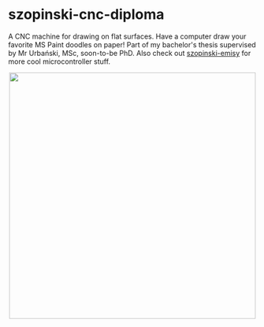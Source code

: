 # szopinski-cnc-diploma

A CNC machine for drawing on flat surfaces. Have a computer draw your favorite MS Paint doodles on paper! Part of my bachelor's thesis supervised by Mr Urbański, MSc, soon-to-be PhD.  Also check out [szopinski-emisy](https://github.com/Lachcim/szopinski-emisy) for more cool microcontroller stuff.

<p align="center"><img src="https://mssnt.pl/misc/github/cnc-flower.png" width="500"></p>
